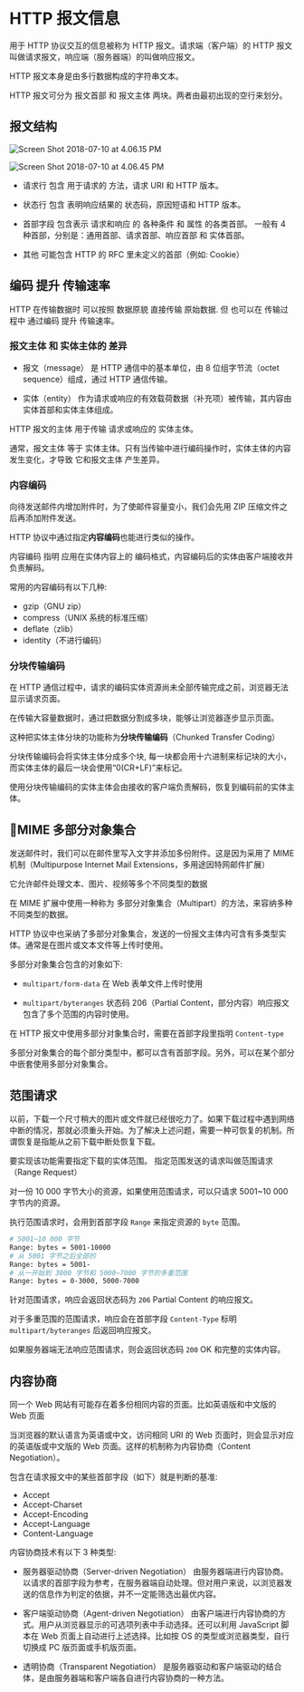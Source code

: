 # HTTP 报文信息

用于 HTTP 协议交互的信息被称为 HTTP 报文。请求端（客户端）的 HTTP 报文叫做请求报文，响应端（服务器端）的叫做响应报文。

HTTP 报文本身是由多行数据构成的字符串文本。

HTTP 报文可分为 报文首部 和 报文主体 两块。两者由最初出现的空行来划分。

## 报文结构

![Screen Shot 2018-07-10 at 4.06.15 PM](https://i.imgur.com/NRDIPvv.png)

![Screen Shot 2018-07-10 at 4.06.45 PM](https://i.imgur.com/Lm3QkYJ.png)

* 请求行
包含 用于请求的 方法，请求 URI 和 HTTP 版本。

* 状态行
包含 表明响应结果的 状态码，原因短语和 HTTP 版本。

* 首部字段
包含表示 请求和响应 的 各种条件 和 属性 的各类首部。
一般有 4 种首部，分别是：通用首部、请求首部、响应首部 和 实体首部。

* 其他
可能包含 HTTP 的 RFC 里未定义的首部（例如: Cookie）

## 编码 提升 传输速率 

HTTP 在传输数据时 可以按照 数据原貌 直接传输 原始数据.
但 也可以在 传输过程中 通过编码 提升 传输速率。

### 报文主体 和 实体主体的 差异

* 报文（message）
是 HTTP 通信中的基本单位，由 8 位组字节流（octet sequence）组成，通过 HTTP 通信传输。

* 实体（entity）
作为请求或响应的有效载荷数据（补充项）被传输，其内容由实体首部和实体主体组成。

HTTP 报文的主体 用于传输 请求或响应的 实体主体。

通常，报文主体 等于 实体主体。只有当传输中进行编码操作时，实体主体的内容 发生变化，才导致 它和报文主体 产生差异。

### 内容编码

向待发送邮件内增加附件时，为了使邮件容量变小，我们会先用 ZIP 压缩文件之后再添加附件发送。

HTTP 协议中通过指定**内容编码**也能进行类似的操作。

内容编码 指明 应用在实体内容上的 编码格式，内容编码后的实体由客户端接收并负责解码。

常用的内容编码有以下几种:
* gzip（GNU zip）
* compress（UNIX 系统的标准压缩）
* deflate（zlib）
* identity（不进行编码）

### 分块传输编码

在 HTTP 通信过程中，请求的编码实体资源尚未全部传输完成之前，浏览器无法显示请求页面。

在传输大容量数据时，通过把数据分割成多块，能够让浏览器逐步显示页面。

这种把实体主体分块的功能称为**分块传输编码**（Chunked Transfer Coding）

分块传输编码会将实体主体分成多个块, 每一块都会用十六进制来标记块的大小，而实体主体的最后一块会使用“0(CR+LF)”来标记。

使用分块传输编码的实体主体会由接收的客户端负责解码，恢复到编码前的实体主体。

## MIME 多部分对象集合

发送邮件时，我们可以在邮件里写入文字并添加多份附件。这是因为采用了 MIME 机制（Multipurpose Internet Mail Extensions，多用途因特网邮件扩展）

它允许邮件处理文本、图片、视频等多个不同类型的数据

在 MIME 扩展中使用一种称为 多部分对象集合（Multipart）的方法，来容纳多种不同类型的数据。

HTTP 协议中也采纳了多部分对象集合，发送的一份报文主体内可含有多类型实体。通常是在图片或文本文件等上传时使用。

多部分对象集合包含的对象如下:

* `multipart/form-data`
在 Web 表单文件上传时使用

* `multipart/byteranges`
状态码 206（Partial Content，部分内容）响应报文包含了多个范围的内容时使用。

在 HTTP 报文中使用多部分对象集合时，需要在首部字段里指明 `Content-type`

多部分对象集合的每个部分类型中，都可以含有首部字段。另外，可以在某个部分中嵌套使用多部分对象集合。

## 范围请求 

以前，下载一个尺寸稍大的图片或文件就已经很吃力了。如果下载过程中遇到网络中断的情况，那就必须重头开始。为了解决上述问题，需要一种可恢复的机制。所谓恢复是指能从之前下载中断处恢复下载。

要实现该功能需要指定下载的实体范围。
指定范围发送的请求叫做范围请求（Range Request）

对一份 10 000 字节大小的资源，如果使用范围请求，可以只请求 5001~10 000 字节内的资源。

执行范围请求时，会用到首部字段 `Range` 来指定资源的 `byte` 范围。

``` bash
# 5001~10 000 字节 
Range: bytes = 5001-10000
# 从 5001 字节之后全部的
Range: bytes = 5001-
# 从一开始到 3000 字节和 5000~7000 字节的多重范围
Range: bytes = 0-3000, 5000-7000
```

针对范围请求，响应会返回状态码为 `206` Partial Content 的响应报文。

对于多重范围的范围请求，响应会在首部字段 `Content-Type` 标明 `multipart/byteranges` 后返回响应报文。

如果服务器端无法响应范围请求，则会返回状态码 `200` OK 和完整的实体内容。 

## 内容协商

同一个 Web 网站有可能存在着多份相同内容的页面。比如英语版和中文版的 Web 页面

当浏览器的默认语言为英语或中文，访问相同 URI 的 Web 页面时，则会显示对应的英语版或中文版的 Web 页面。这样的机制称为内容协商（Content Negotiation）。

包含在请求报文中的某些首部字段（如下）就是判断的基准:

* Accept
* Accept-Charset
* Accept-Encoding
* Accept-Language
* Content-Language

内容协商技术有以下 3 种类型: 

* 服务器驱动协商（Server-driven Negotiation）
由服务器端进行内容协商。以请求的首部字段为参考，在服务器端自动处理。但对用户来说，以浏览器发送的信息作为判定的依据，并不一定能筛选出最优内容。

* 客户端驱动协商（Agent-driven Negotiation）
由客户端进行内容协商的方式。用户从浏览器显示的可选项列表中手动选择。还可以利用 JavaScript 脚本在 Web 页面上自动进行上述选择。比如按 OS 的类型或浏览器类型，自行切换成 PC 版页面或手机版页面。

* 透明协商（Transparent Negotiation）
是服务器驱动和客户端驱动的结合体，是由服务器端和客户端各自进行内容协商的一种方法。 